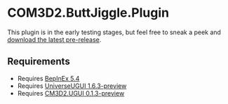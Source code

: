 # COM3D2.ButtJiggle.Plugin

This plugin is in the early testing stages, but feel free to sneak a peek and [download the latest pre-release](https://github.com/luvoid/COM3D2.ButtJiggle.Plugin/releases).

## Requirements
* Requires [BepInEx 5.4](https://github.com/BepInEx/BepInEx)
* Requires [UniverseUGUI 1.6.3-preview](https://github.com/luvoid/UniverseUGUI)
* Requires [CM3D2.UGUI 0.1.3-preview](https://github.com/luvoid/CM3D2.UGUI)
